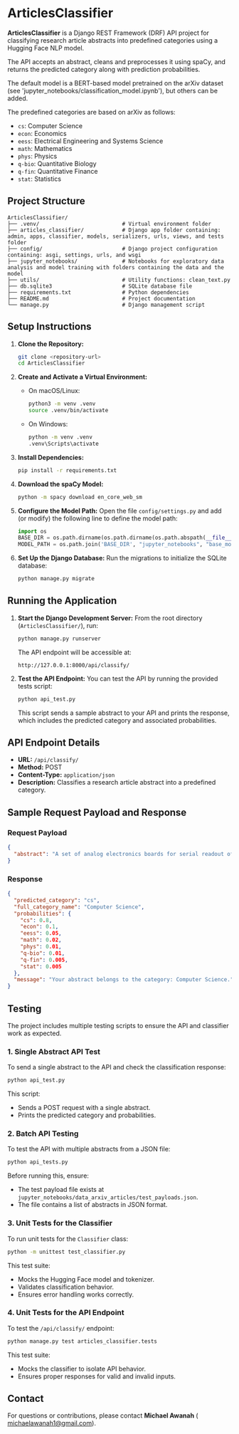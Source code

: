 # ArticlesClassifier

**ArticlesClassifier** is a Django REST Framework (DRF) API project for classifying research article abstracts into predefined categories using a Hugging Face NLP model.

The API accepts an abstract, cleans and preprocesses it using spaCy, and returns the predicted category along with prediction probabilities.

The default model is a BERT-based model pretrained on the arXiv dataset (see 'jupyter_notebooks/classification_model.ipynb'), but others can be added.

The predefined categories are based on arXiv as follows:

- `cs`: Computer Science
- `econ`: Economics
- `eess`: Electrical Engineering and Systems Science
- `math`: Mathematics
- `phys`: Physics
- `q-bio`: Quantitative Biology
- `q-fin`: Quantitative Finance
- `stat`: Statistics

## Project Structure

```
ArticlesClassifier/
├── .venv/                          # Virtual environment folder
├── articles_classifier/            # Django app folder containing: admin, apps, classifier, models, serializers, urls, views, and tests folder
├── config/                         # Django project configuration containing: asgi, settings, urls, and wsgi
├── jupyter_notebooks/              # Notebooks for exploratory data analysis and model training with folders containing the data and the model
├── utils/                          # Utility functions: clean_text.py
├── db.sqlite3                      # SQLite database file
├── requirements.txt                # Python dependencies
├── README.md                       # Project documentation
└── manage.py                       # Django management script
```

## Setup Instructions

1. **Clone the Repository:**
   ```bash
   git clone <repository-url>
   cd ArticlesClassifier
   ```

2. **Create and Activate a Virtual Environment:**

    - On macOS/Linux:
      ```bash
      python3 -m venv .venv
      source .venv/bin/activate
      ```

    - On Windows:
      ```bash
      python -m venv .venv
      .venv\Scripts\activate
      ```

3. **Install Dependencies:**
   ```bash
   pip install -r requirements.txt
   ```

4. **Download the spaCy Model:**
   ```bash
   python -m spacy download en_core_web_sm
   ```

5. **Configure the Model Path:**
   Open the file `config/settings.py` and add (or modify) the following line to define the model path:
   ```python
   import os
   BASE_DIR = os.path.dirname(os.path.dirname(os.path.abspath(__file__)))
   MODEL_PATH = os.path.join('BASE_DIR', "jupyter_notebooks", "base_model")
   ```

6. **Set Up the Django Database:**
   Run the migrations to initialize the SQLite database:
   ```bash
   python manage.py migrate
   ```

## Running the Application

1. **Start the Django Development Server:**
   From the root directory (`ArticlesClassifier/`), run:
   ```bash
   python manage.py runserver
   ```
   The API endpoint will be accessible at:
   ```
   http://127.0.0.1:8000/api/classify/
   ```

2. **Test the API Endpoint:**
   You can test the API by running the provided tests script:
   ```bash
   python api_test.py
   ```
   This script sends a sample abstract to your API and prints the response, which includes the predicted category and
   associated probabilities.

## API Endpoint Details

- **URL:** `/api/classify/`
- **Method:** POST
- **Content-Type:** `application/json`
- **Description:** Classifies a research article abstract into a predefined category.

## Sample Request Payload and Response

### Request Payload

```json
{
  "abstract": "A set of analog electronics boards for serial readout of silicon strip sensors was fabricated. A commercially available amplifier is mounted on a homemade hybrid board to receive analog signals from silicon strip sensors. Also, another homemade circuit board is fabricated to translate amplifier control signals into a suitable format and provide bias voltage to the amplifier as well as to the silicon sensors. We discuss technical details of the fabrication process and performance of the circuit boards we developed."
}
```

### Response

```json
{
  "predicted_category": "cs",
  "full_category_name": "Computer Science",
  "probabilities": {
    "cs": 0.8,
    "econ": 0.1,
    "eess": 0.05,
    "math": 0.02,
    "phys": 0.01,
    "q-bio": 0.01,
    "q-fin": 0.005,
    "stat": 0.005
  },
  "message": "Your abstract belongs to the category: Computer Science."
}
```

## Testing

The project includes multiple testing scripts to ensure the API and classifier work as expected.

### 1. **Single Abstract API Test**

To send a single abstract to the API and check the classification response:

```bash
python api_test.py
```

This script:

- Sends a POST request with a single abstract.
- Prints the predicted category and probabilities.

### 2. **Batch API Testing**

To test the API with multiple abstracts from a JSON file:

```bash
python api_tests.py
```

Before running this, ensure:

- The test payload file exists at `jupyter_notebooks/data_arxiv_articles/test_payloads.json`.
- The file contains a list of abstracts in JSON format.

### 3. **Unit Tests for the Classifier**

To run unit tests for the `Classifier` class:

```bash
python -m unittest test_classifier.py
```

This test suite:

- Mocks the Hugging Face model and tokenizer.
- Validates classification behavior.
- Ensures error handling works correctly.

### 4. **Unit Tests for the API Endpoint**

To test the `/api/classify/` endpoint:

```bash
python manage.py test articles_classifier.tests
```

This test suite:

- Mocks the classifier to isolate API behavior.
- Ensures proper responses for valid and invalid inputs.

## Contact

For questions or contributions, please contact **Michael Awanah** ( michaelawanah1@gmail.com).
